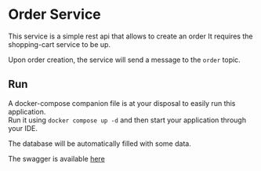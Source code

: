 # Order Service

This service is a simple rest api that allows to create an order
It requires the shopping-cart service to be up.

Upon order creation, the service will send a message to the `order` topic.

## Run

A docker-compose companion file is at your disposal to easily run this application.  
Run it using `docker compose up -d` and then start your application through your IDE.

The database will be automatically filled with some data.

The swagger is available [here](http://localhost:8082/swagger-ui/index.html)

